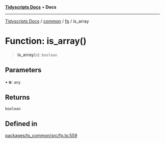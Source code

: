 [**Tidyscripts Docs**](../../../../../README.md) • **Docs**

***

[Tidyscripts Docs](../../../../../globals.md) / [common](../../../README.md) / [fp](../README.md) / is\_array

# Function: is\_array()

> **is\_array**(`o`): `boolean`

## Parameters

• **o**: `any`

## Returns

`boolean`

## Defined in

[packages/ts\_common/src/fp.ts:559](https://github.com/sheunaluko/tidyscripts/blob/master/packages/ts_common/src/fp.ts#L559)
